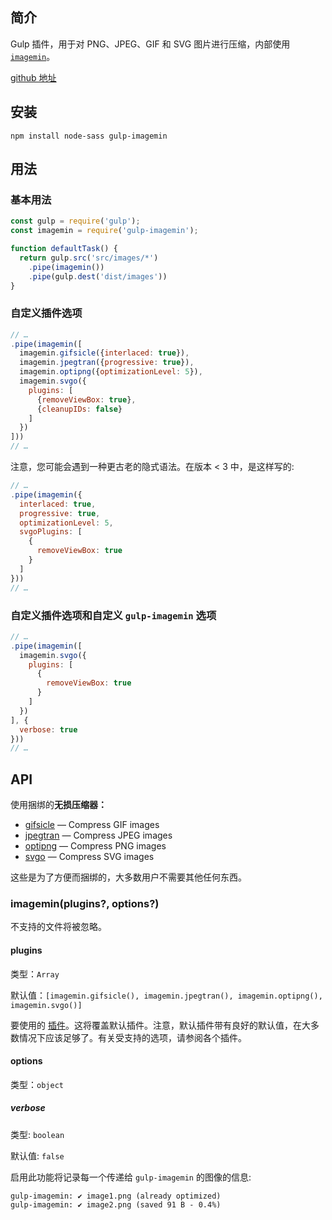 ## 简介

Gulp 插件，用于对 PNG、JPEG、GIF 和 SVG 图片进行压缩，内部使用 [`imagemin`](https://github.com/imagemin/imagemin)。

[github 地址](https://github.com/sindresorhus/gulp-imagemin)

## 安装

```
npm install node-sass gulp-imagemin
```

## 用法

### 基本用法

```js
const gulp = require('gulp');
const imagemin = require('gulp-imagemin');

function defaultTask() {
  return gulp.src('src/images/*')
    .pipe(imagemin())
    .pipe(gulp.dest('dist/images'))
}
```

### 自定义插件选项

```js
// …
.pipe(imagemin([
  imagemin.gifsicle({interlaced: true}),
  imagemin.jpegtran({progressive: true}),
  imagemin.optipng({optimizationLevel: 5}),
  imagemin.svgo({
    plugins: [
      {removeViewBox: true},
      {cleanupIDs: false}
    ]
  })
]))
// …
```

注意，您可能会遇到一种更古老的隐式语法。在版本 &lt; 3 中，是这样写的:

```js
// …
.pipe(imagemin({
  interlaced: true,
  progressive: true,
  optimizationLevel: 5,
  svgoPlugins: [
    {
      removeViewBox: true
    }
  ]
}))
// …
```

### 自定义插件选项和自定义 `gulp-imagemin` 选项

```js
// …
.pipe(imagemin([
  imagemin.svgo({
    plugins: [
      {
        removeViewBox: true
      }
    ]
  })
], {
  verbose: true
}))
// …
```

## API

使用捆绑的**无损压缩器：**

* [gifsicle](https://github.com/imagemin/imagemin-gifsicle) — Compress GIF images
* [jpegtran](https://github.com/imagemin/imagemin-jpegtran) — Compress JPEG images
* [optipng](https://github.com/imagemin/imagemin-optipng) — Compress PNG images
* [svgo](https://github.com/imagemin/imagemin-svgo) — Compress SVG images

这些是为了方便而捆绑的，大多数用户不需要其他任何东西。

### imagemin\(plugins?, options?\)

不支持的文件将被忽略。

#### plugins

类型：`Array`

默认值：`[imagemin.gifsicle(), imagemin.jpegtran(), imagemin.optipng(), imagemin.svgo()]`

要使用的 [插件](https://www.npmjs.com/browse/keyword/imageminplugin)。这将覆盖默认插件。注意，默认插件带有良好的默认值，在大多数情况下应该足够了。有关受支持的选项，请参阅各个插件。

#### options

类型：`object`

##### verbose

类型: `boolean`

默认值: `false`

启用此功能将记录每一个传递给 `gulp-imagemin`  的图像的信息: 

```
gulp-imagemin: ✔ image1.png (already optimized)
gulp-imagemin: ✔ image2.png (saved 91 B - 0.4%)
```



